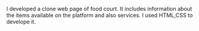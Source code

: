 I developed a clone web page of food court.
It includes information about the items available on the platform and also services.
I used HTML,CSS to develope it.
